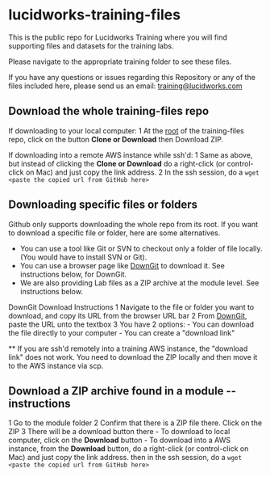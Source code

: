 # lucidworks-training-files
This is the public repo for Lucidworks Training where you will find supporting files and datasets for the training labs. 

Please navigate to the appropriate training folder to see these files. 

If you have any questions or issues regarding this Repository or any of the files included here, please send us an email: training@lucidworks.com


Download the whole training-files repo
--------------------------------------

If downloading to your local computer: 
1 At the [root](https://github.com/lucidworks/lucidworks-training-files) of the training-files repo, click on the button **Clone or Download** then Download ZIP. 

If downloading into a remote AWS instance while ssh'd: 
1 Same as above, but instead of clicking the **Clone or Download** do a right-click (or control-click on Mac) and just copy the link address. 
2 In the ssh session, do a `wget <paste the copied url from GitHub here>` 



Downloading specific files or folders 
-------------------------------------

Github only supports downloading the whole repo from its root. 
If you want to download a specific file or folder, here are some alternatives. 

- You can use a tool like Git or SVN to checkout only a folder of file locally. (You would have to install SVN or Git). 
- You can use a browser page like [DownGit](https://minhaskamal.github.io/DownGit/#/home) to download it. See instructions below, for DownGit. 
- We are also providing Lab files as a ZIP archive at the module level. See instructions below. 

DownGit Download Instructions
1 Navigate to the file or folder you want to download, and copy its URL from the browser URL bar
2 From [DownGit](https://minhaskamal.github.io/DownGit/#/home), paste the URL unto the textbox
3 You have 2 options: 
	- You can download the file directly to your computer
	- You can create a "download link" 

** If you are ssh'd remotely into a training AWS instance, the "download link" does not work. You need to download the ZIP locally and then move it to the AWS instance via scp. 



Download a ZIP archive found in a module -- instructions 
--------------------------------------------------------

1 Go to the module folder 
2 Confirm that there is a ZIP file there. Click on the ZIP 
3 There will be a download button there
	- To download to local computer, click on the **Download** button 
	- To download into a AWS instance, from the **Download** button, do a right-click (or control-click on Mac) and just copy the link address. then in the ssh session, do a `wget <paste the copied url from GitHub here>` 

